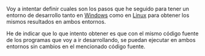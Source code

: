 Voy a intentar definir cuales son los pasos que he seguido para tener un entorno de desarrollo tanto en [Windows](Windows.md) como en [Linux](Linux.md) para obtener los mismos resultados en ambos entornos.

He de indicar que lo que intento obtener es que con el mismo código fuente de los programas que voy a ir desarrollando, se puedan ejecutar en ambos entornos sin cambios en el mencionado código fuente.
